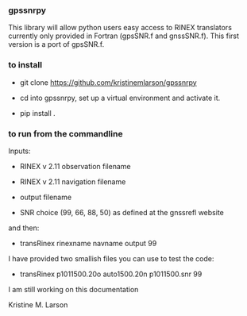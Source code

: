 ### gpssnrpy

This library will allow python users easy access to RINEX translators 
currently only provided in Fortran (gpsSNR.f and gnssSNR.f).  This 
first version is a port of gpsSNR.f.  

### to install 

* git clone https://github.com/kristinemlarson/gpssnrpy

* cd into gpssnrpy, set up a virtual environment and activate it.

* pip install .


### to run from the commandline


Inputs:

* RINEX v 2.11 observation filename

* RINEX v 2.11 navigation filename

* output filename

* SNR choice (99, 66, 88, 50) as defined at the gnssrefl website

and then:

* transRinex rinexname navname output 99

I have provided two smallish files you can use to test the code:

* transRinex p1011500.20o auto1500.20n p1011500.snr 99



I am still working on this documentation

Kristine M. Larson
